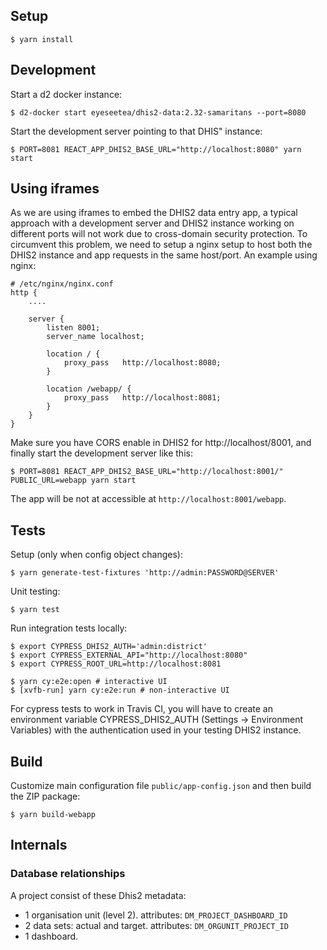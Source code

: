 ## Setup

```
$ yarn install
```

## Development

Start a d2 docker instance:

```
$ d2-docker start eyeseetea/dhis2-data:2.32-samaritans --port=8080
```

Start the development server pointing to that DHIS" instance:

```
$ PORT=8081 REACT_APP_DHIS2_BASE_URL="http://localhost:8080" yarn start
```

## Using iframes

As we are using iframes to embed the DHIS2 data entry app, a typical approach with a development
server and DHIS2 instance working on different ports will not work due to cross-domain security
protection. To circumvent this problem, we need to setup a nginx setup to host both the
DHIS2 instance and app requests in the same host/port. An example using nginx:

```
# /etc/nginx/nginx.conf
http {
    ....

    server {
        listen 8001;
        server_name localhost;

        location / {
            proxy_pass   http://localhost:8080;
        }

        location /webapp/ {
            proxy_pass   http://localhost:8081;
        }
    }
}
```

Make sure you have CORS enable in DHIS2 for http://localhost/8001, and finally start the development server like this:

```
$ PORT=8081 REACT_APP_DHIS2_BASE_URL="http://localhost:8001/" PUBLIC_URL=webapp yarn start
```

The app will be not at accessible at `http://localhost:8001/webapp`.

## Tests

Setup (only when config object changes):

```
$ yarn generate-test-fixtures 'http://admin:PASSWORD@SERVER'
```

Unit testing:

```
$ yarn test
```

Run integration tests locally:

```
$ export CYPRESS_DHIS2_AUTH='admin:district'
$ export CYPRESS_EXTERNAL_API="http://localhost:8080"
$ export CYPRESS_ROOT_URL=http://localhost:8081

$ yarn cy:e2e:open # interactive UI
$ [xvfb-run] yarn cy:e2e:run # non-interactive UI
```

For cypress tests to work in Travis CI, you will have to create an environment variable CYPRESS_DHIS2_AUTH (Settings -> Environment Variables) with the authentication used in your testing DHIS2 instance.

## Build

Customize main configuration file `public/app-config.json` and then build the ZIP package:

```
$ yarn build-webapp
```

## Internals

### Database relationships

A project consist of these Dhis2 metadata:

-   1 organisation unit (level 2). attributes: `DM_PROJECT_DASHBOARD_ID`
-   2 data sets: actual and target. attributes: `DM_ORGUNIT_PROJECT_ID`
-   1 dashboard.
